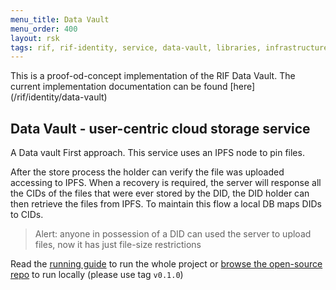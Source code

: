 ```yaml
---
menu_title: Data Vault
menu_order: 400
layout: rsk
tags: rif, rif-identity, service, data-vault, libraries, infrastructure, mobile, protocols, mvp, design, rbtc, defi, decentralized, quick-start, guides, tutorial, networks, dapps, tools, rootstock, rsk, ethereum, smart-contracts, install, get-started, how-to, mainnet, testnet, contracts, wallets, web3, crypto
---
```


<div class="alert alert-danger">
  This is a proof-od-concept implementation of the RIF Data Vault. The current implementation documentation can be found [here](/rif/identity/data-vault)
</div>

## Data Vault - user-centric cloud storage service

A Data vault First approach. This service uses an IPFS node to pin files.

After the store process the holder can verify the file was uploaded accessing to IPFS. When a recovery is required, the server will response all the CIDs of the files that were ever stored by the DID, the DID holder can then retrieve the files from IPFS. To maintain this flow a local DB maps DIDs to CIDs.

> Alert: anyone in possession of a DID can used the server to upload files, now it has just file-size restrictions

Read the [running guide](../../run) to run the whole project or [browse the open-source repo](https://github.com/rsksmart/rif-identity-services/tree/v0.1.0/services/data-vault) to run locally (please use tag `v0.1.0`)

